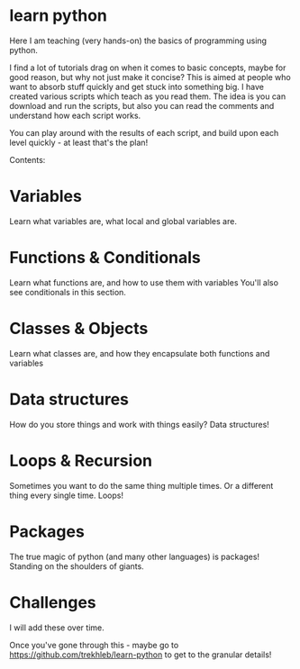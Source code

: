 # learn python
Here I am teaching (very hands-on) the basics of programming using python.

I find a lot of tutorials drag on when it comes to basic concepts, maybe for good reason, but why not just make it concise?
This is aimed at people who want to absorb stuff quickly and get stuck into something big.
I have created various scripts which teach as you read them. The idea is you can download and run the scripts, but also
you can read the comments and understand how each script works.

You can play around with the results of each script, and build upon each level quickly - at least that's the plan!

Contents:
# Variables
Learn what variables are, what local and global variables are.

# Functions & Conditionals
Learn what functions are, and how to use them with variables
You'll also see conditionals in this section.

# Classes & Objects
Learn what classes are, and how they encapsulate both functions and variables

# Data structures
How do you store things and work with things easily? Data structures!

# Loops & Recursion
Sometimes you want to do the same thing multiple times. Or a different thing every single time. Loops!

# Packages
The true magic of python (and many other languages) is packages! 
Standing on the shoulders of giants.

# Challenges
I will add these over time.

Once you've gone through this - maybe go to https://github.com/trekhleb/learn-python to get to the granular details!
